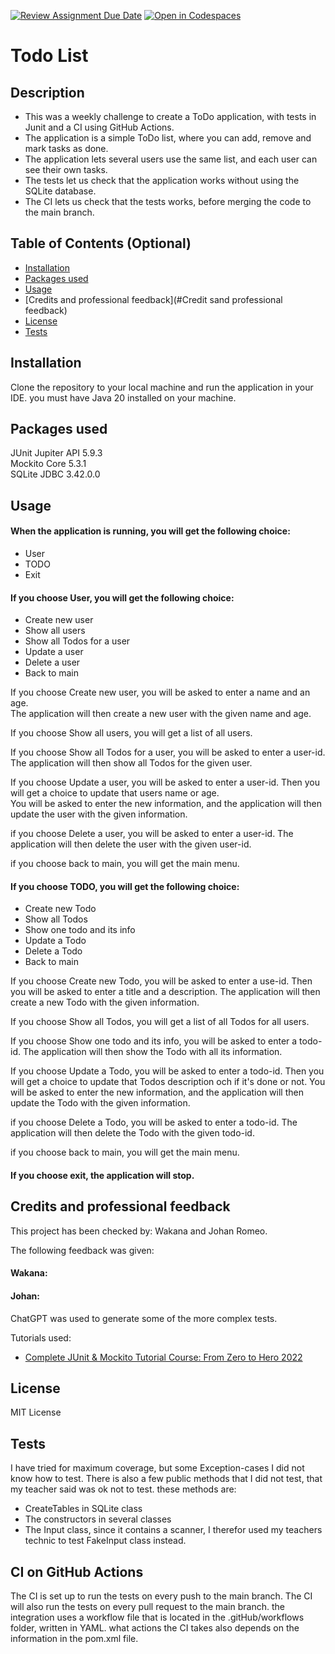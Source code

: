 [![Review Assignment Due Date](https://classroom.github.com/assets/deadline-readme-button-24ddc0f5d75046c5622901739e7c5dd533143b0c8e959d652212380cedb1ea36.svg)](https://classroom.github.com/a/MYVtI0hB)
[![Open in Codespaces](https://classroom.github.com/assets/launch-codespace-7f7980b617ed060a017424585567c406b6ee15c891e84e1186181d67ecf80aa0.svg)](https://classroom.github.com/open-in-codespaces?assignment_repo_id=11359519)
# Todo List

## Description
- This was a weekly challenge to create a ToDo application, with tests in Junit and a CI using GitHub Actions.
- The application is a simple ToDo list, where you can add, remove and mark tasks as done.
- The application lets several users use the same list, and each user can see their own tasks.
- The tests let us check that the application works without using the SQLite database.
- The CI lets us check that the tests works, before merging the code to the main branch.

## Table of Contents (Optional)

- [Installation](#installation)
- [Packages used](#packages-used)
- [Usage](#usage)
- [Credits and professional feedback](#Credit sand professional feedback)
- [License](#license)
- [Tests](#tests)

## Installation
Clone the repository to your local machine and run the application in your IDE.
you must have Java 20 installed on your machine.

## Packages used
JUnit Jupiter API  5.9.3 <br>
Mockito Core  5.3.1 <br>
SQLite JDBC  3.42.0.0

## Usage
#### When the application is running, you will get the following choice:
- User
- TODO
- Exit


#### If you choose User, you will get the following choice:
- Create new user
- Show all users 
- Show all Todos for a user
- Update a user
- Delete a user
- Back to main

If you choose Create new user, you will be asked to enter a name and an age.<br>
The application will then create a new user with the given name and age.

If you choose Show all users, you will get a list of all users.

If you choose Show all Todos for a user, you will be asked to enter a user-id.
The application will then show all Todos for the given user.

If you choose Update a user, you will be asked to enter a user-id.
Then you will get a choice to update that users name or age.  
You will be asked to enter the new information, and the application will then update the user with the given information.

if you choose Delete a user, you will be asked to enter a user-id.
The application will then delete the user with the given user-id.

if you choose back to main, you will get the main menu.

#### If you choose TODO, you will get the following choice:
- Create new Todo
- Show all Todos
- Show one todo and its info
- Update a Todo
- Delete a Todo
- Back to main

If you choose Create new Todo, you will be asked to enter a use-id.
Then you will be asked to enter a title and a description.
The application will then create a new Todo with the given information.

If you choose Show all Todos, you will get a list of all Todos for all users.

If you choose Show one todo and its info, you will be asked to enter a todo-id.
The application will then show the Todo with all its information.

If you choose Update a Todo, you will be asked to enter a todo-id.
Then you will get a choice to update that Todos description och if it's done or not.
You will be asked to enter the new information, and the application will then update the Todo with the given information.

if you choose Delete a Todo, you will be asked to enter a todo-id.
The application will then delete the Todo with the given todo-id.

if you choose back to main, you will get the main menu.


#### If you choose exit, the application will stop.

## Credits and professional feedback
This project has been checked by: Wakana and Johan Romeo.

The following feedback was given:
#### Wakana:

#### Johan: 


ChatGPT was used to generate some of the more complex tests.

Tutorials used:
* [Complete JUnit & Mockito Tutorial Course: From Zero to Hero 2022](https://www.youtube.com/watch?v=0ZtU3X9n6tI&list=WL&index=19&t=329s)

## License
MIT License

## Tests
I have tried for maximum coverage, but some Exception-cases I did not know how to test.
There is also a few public methods that I did not test, that my teacher said was ok not to test.
these methods are:
- CreateTables in SQLite class
- The constructors in several classes
- The Input class, since it contains a scanner, I therefor used my teachers technic to test FakeInput class instead.

## CI on GitHub Actions
The CI is set up to run the tests on every push to the main branch.
The CI will also run the tests on every pull request to the main branch.
the integration uses a workflow file that is located in the .gitHub/workflows folder, written in YAML.
what actions the CI takes also depends on the information in the pom.xml file.
